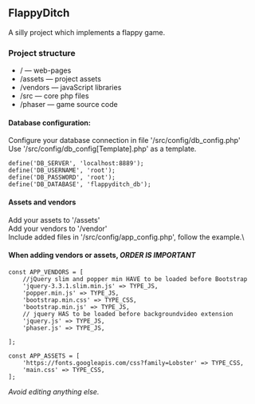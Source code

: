 ## FlappyDitch
A silly project which implements a flappy game.

### Project structure

- / — web-pages
- /assets — project assets
- /vendors — javaScript libraries
- /src — core php files
- /phaser — game source code

#### Database configuration:
Configure your database connection in file '/src/config/db_config.php'\
Use '/src/config/db_config[Template].php' as a template.
```
define('DB_SERVER', 'localhost:8889');
define('DB_USERNAME', 'root');
define('DB_PASSWORD', 'root');
define('DB_DATABASE', 'flappyditch_db');
```

#### Assets and vendors
Add your assets to '/assets'\
Add your vendors to '/vendor'\
Include added files in '/src/config/app_config.php', follow the example.\
#### When adding vendors or assets, *ORDER IS IMPORTANT*

```
const APP_VENDORS = [
    //jQuery slim and popper min HAVE to be loaded before Bootstrap
    'jquery-3.3.1.slim.min.js' => TYPE_JS,
    'popper.min.js' => TYPE_JS,
    'bootstrap.min.css' => TYPE_CSS,
    'bootstrap.min.js' => TYPE_JS,
    // jquery HAS to be loaded before backgroundvideo extension
    'jquery.js' => TYPE_JS,
    'phaser.js' => TYPE_JS,

];

const APP_ASSETS = [
    'https://fonts.googleapis.com/css?family=Lobster' => TYPE_CSS,
    'main.css' => TYPE_CSS,
];
```
*Avoid editing anything else.*


